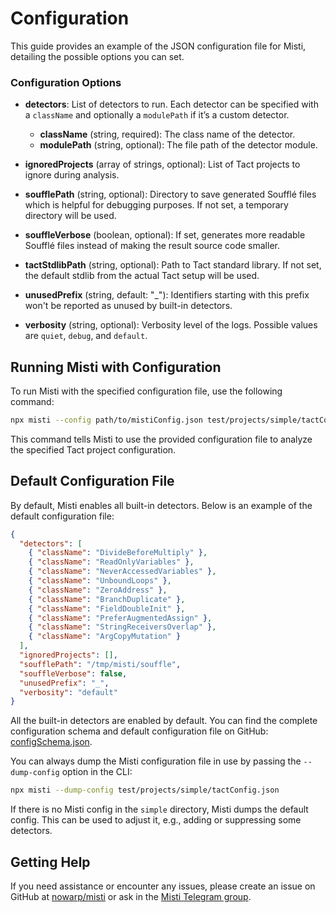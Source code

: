# Configuration

This guide provides an example of the JSON configuration file for Misti, detailing the possible options you can set.

### Configuration Options

- **detectors**: List of detectors to run. Each detector can be specified with a `className` and optionally a `modulePath` if it’s a custom detector.
  - **className** (string, required): The class name of the detector.
  - **modulePath** (string, optional): The file path of the detector module.

- **ignoredProjects** (array of strings, optional): List of Tact projects to ignore during analysis.

- **soufflePath** (string, optional): Directory to save generated Soufflé files which is helpful for debugging purposes. If not set, a temporary directory will be used.

- **souffleVerbose** (boolean, optional): If set, generates more readable Soufflé files instead of making the result source code smaller.

- **tactStdlibPath** (string, optional): Path to Tact standard library. If not set, the default stdlib from the actual Tact setup will be used.

- **unusedPrefix** (string, default: "_"): Identifiers starting with this prefix won't be reported as unused by built-in detectors.

- **verbosity** (string, optional): Verbosity level of the logs. Possible values are `quiet`, `debug`, and `default`.

## Running Misti with Configuration

To run Misti with the specified configuration file, use the following command:

```bash
npx misti --config path/to/mistiConfig.json test/projects/simple/tactConfig.json
```

This command tells Misti to use the provided configuration file to analyze the specified Tact project configuration.

## Default Configuration File

By default, Misti enables all built-in detectors. Below is an example of the default configuration file:

```json
{
  "detectors": [
    { "className": "DivideBeforeMultiply" },
    { "className": "ReadOnlyVariables" },
    { "className": "NeverAccessedVariables" },
    { "className": "UnboundLoops" },
    { "className": "ZeroAddress" },
    { "className": "BranchDuplicate" },
    { "className": "FieldDoubleInit" },
    { "className": "PreferAugmentedAssign" },
    { "className": "StringReceiversOverlap" },
    { "className": "ArgCopyMutation" }
  ],
  "ignoredProjects": [],
  "soufflePath": "/tmp/misti/souffle",
  "souffleVerbose": false,
  "unusedPrefix": "_",
  "verbosity": "default"
}
```

All the built-in detectors are enabled by default. You can find the complete configuration schema and default configuration file on GitHub: [configSchema.json](https://github.com/nowarp/misti/blob/master/configSchema.json).

You can always dump the Misti configuration file in use by passing the `--dump-config` option in the CLI:
```bash
npx misti --dump-config test/projects/simple/tactConfig.json
```
If there is no Misti config in the `simple` directory, Misti dumps the default config. This can be used to adjust it, e.g., adding or suppressing some detectors.

## Getting Help

If you need assistance or encounter any issues, please create an issue on GitHub at [nowarp/misti](https://github.com/nowarp/misti/issues) or ask in the [Misti Telegram group](https://t.me/misti_dev).
